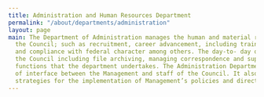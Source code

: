 ```yaml
---
title: Administration and Human Resources Department
permalink: "/about/departments/administration"
layout: page
main: The Department of Administration manages the human and material resources of
  the Council; such as recruitment, career advancement, including training, discipline
  and compliance with federal character among others. The day-to- day operations of
  the Council including file archiving, managing correspondence and supplies are vital
  functions that the department undertakes. The Administration Department is the channel
  of interface between the Management and staff of the Council. It also develops administrative
  strategies for the implementation of Management’s policies and direction.
---
```


